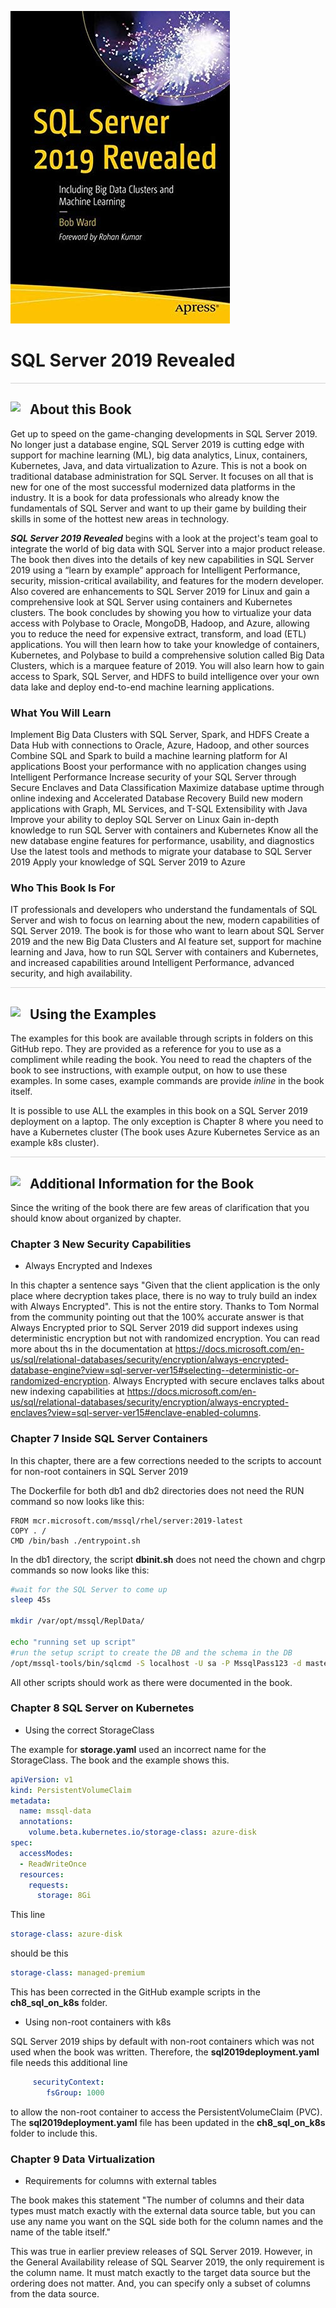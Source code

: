 
![Book Graphic](./graphics/sql2019bookimage.jpg)

# SQL Server 2019 Revealed

<p style="border-bottom: 1px solid lightgrey;"></p>

<h2><img style="float: left; margin: 0px 15px 15px 0px;" src="https://github.com/microsoft/sqlworkshops/blob/master/graphics/textbubble.png?raw=true"><b>     About this Book</b></h2>

Get up to speed on the game-changing developments in SQL Server 2019. No longer just a database engine, SQL Server 2019 is cutting edge with support for machine learning (ML), big data analytics, Linux, containers, Kubernetes, Java, and data virtualization to Azure. This is not a book on traditional database administration for SQL Server. It focuses on all that is new for one of the most successful modernized data platforms in the industry. It is a book for data professionals who already know the fundamentals of SQL Server and want to up their game by building their skills in some of the hottest new areas in technology.

***SQL Server 2019 Revealed*** begins with a look at the project's team goal to integrate the world of big data with SQL Server into a major product release. The book then dives into the details of key new capabilities in SQL Server 2019 using a “learn by example” approach for Intelligent Performance, security, mission-critical availability, and features for the modern developer. Also covered are enhancements to SQL Server 2019 for Linux and gain a comprehensive look at SQL Server using containers and Kubernetes clusters.
The book concludes by showing you how to virtualize your data access with Polybase to Oracle, MongoDB, Hadoop, and Azure, allowing you to reduce the need for expensive extract, transform, and load (ETL) applications. You will then learn how to take your knowledge of containers, Kubernetes, and Polybase to build a comprehensive solution called Big Data Clusters, which is a marquee feature of 2019. You will also learn how to gain access to Spark, SQL Server, and HDFS to build intelligence over your own data lake and deploy end-to-end machine learning applications.

### What You Will Learn

Implement Big Data Clusters with SQL Server, Spark, and HDFS
Create a Data Hub with connections to Oracle, Azure, Hadoop, and other sources
Combine SQL and Spark to build a machine learning platform for AI applications
Boost your performance with no application changes using Intelligent Performance
Increase security of your SQL Server through Secure Enclaves and Data Classification
Maximize database uptime through online indexing and Accelerated Database Recovery
Build new modern applications with Graph, ML Services, and T-SQL Extensibility with Java
Improve your ability to deploy SQL Server on Linux
Gain in-depth knowledge to run SQL Server with containers and Kubernetes
Know all the new database engine features for performance, usability, and diagnostics
Use the latest tools and methods to migrate your database to SQL Server 2019
Apply your knowledge of SQL Server 2019 to Azure


### Who This Book Is For

IT professionals and developers who understand the fundamentals of SQL Server and wish to focus on learning about the new, modern capabilities of SQL Server 2019. The book is for those who want to learn about SQL Server 2019 and the new Big Data Clusters and AI feature set, support for machine learning and Java, how to run SQL Server with containers and Kubernetes, and increased capabilities around Intelligent Performance, advanced security, and high availability. 

<p style="border-bottom: 1px solid lightgrey;"></p>

<h2><img style="float: left; margin: 0px 15px 15px 0px;" src="https://github.com/microsoft/sqlworkshops/blob/master/graphics/checkmark.png?raw=true"><b>     Using the Examples</b></h2>

The examples for this book are available through scripts in folders on this GitHub repo. They are provided as a reference for you to use as a compliment while reading the book. You need to read the chapters of the book to see instructions, with example output, on how to use these examples. In some cases, example commands are provide *inline* in the book itself.

It is possible to use ALL the examples in this book on a SQL Server 2019 deployment on a laptop. The only exception is Chapter 8 where you need to have a Kubernetes cluster (The book uses Azure Kubernetes Service as an example k8s cluster).

<p style="border-bottom: 1px solid lightgrey;"></p>

<h2><img style="float: left; margin: 0px 15px 15px 0px;" src="https://github.com/microsoft/sqlworkshops/blob/master/graphics/listcheck.png?raw=true"><b>     Additional Information for the Book</b></h2>

 Since the writing of the book there are few areas of clarification that you should know about organized by chapter.

### Chapter 3 New Security Capabilities

- Always Encrypted and Indexes

In this chapter a sentence says "Given that the client application is the only place where decryption takes place, there is no way to truly build an index with Always Encrypted". This is not the entire story. Thanks to Tom Normal from the community pointing out that the 100% accurate answer is that Always Encrypted prior to SQL Server 2019 did support indexes using deterministic encryption but not with randomized encryption. You can read more about ths in the documentation at https://docs.microsoft.com/en-us/sql/relational-databases/security/encryption/always-encrypted-database-engine?view=sql-server-ver15#selecting--deterministic-or-randomized-encryption. Always Encrypted with secure enclaves talks about new indexing capabilities at https://docs.microsoft.com/en-us/sql/relational-databases/security/encryption/always-encrypted-enclaves?view=sql-server-ver15#enclave-enabled-columns.

### Chapter 7 Inside SQL Server Containers

In this chapter, there are a few corrections needed to the scripts to account for non-root containers in SQL Server 2019

The Dockerfile for both db1 and db2 directories does not need the RUN command so now looks like this:

```docker
FROM mcr.microsoft.com/mssql/rhel/server:2019-latest
COPY . /
CMD /bin/bash ./entrypoint.sh
```
In the db1 directory, the script **dbinit.sh** does not need the chown and chgrp commands so now looks like this:

```bash
#wait for the SQL Server to come up
sleep 45s

mkdir /var/opt/mssql/ReplData/

echo "running set up script"
#run the setup script to create the DB and the schema in the DB
/opt/mssql-tools/bin/sqlcmd -S localhost -U sa -P MssqlPass123 -d master -i db-init.sql
```

All other scripts should work as there were documented in the book.

### Chapter 8 SQL Server on Kubernetes

- Using the correct StorageClass

The example for **storage.yaml** used an incorrect name for the StorageClass. The book and the example shows this.

```yaml
apiVersion: v1
kind: PersistentVolumeClaim
metadata:
  name: mssql-data
  annotations:
    volume.beta.kubernetes.io/storage-class: azure-disk
spec:
  accessModes:
  - ReadWriteOnce
  resources:
    requests:
      storage: 8Gi
```

This line

```yaml
storage-class: azure-disk
```

should be this

```yaml
storage-class: managed-premium
```

This has been corrected in the GitHub example scripts in the **ch8_sql_on_k8s** folder.

- Using non-root containers with k8s

SQL Server 2019 ships by default with non-root containers which was not used when the book was written. Therefore, the **sql2019deployment.yaml** file needs this additional line

```yaml
     securityContext:
        fsGroup: 1000
```
to allow the non-root container to access the PersistentVolumeClaim (PVC). The **sql2019deployment.yaml** file has been updated in the **ch8_sql_on_k8s** folder to include this.

### Chapter 9 Data Virtualization

- Requirements for columns with external tables

The book makes this statement "The number of columns and their data types must match exactly with the external data source table, but you can use any name you want on the SQL side both for the column names and the name of the table itself."

This was true in earlier preview releases of SQL Server 2019. However, in the General Availability release of SQL Searver 2019, the only requirement is the column name. It must match exactly to the target data source but the ordering does not matter. And, you can specify only a subset of columns from the data source.